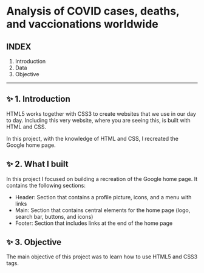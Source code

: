 # Analysis of COVID cases, deaths, and vaccionations worldwide


## INDEX

1. Introduction
2. Data
3. Objective

****

## ✨ 1. Introduction
HTML5 works together with CSS3 to create websites that we use in our day to day. Including this very website, where you are seeing this, is built with HTML and CSS.

In this project, with the knowledge of HTML and CSS, I recreated the Google home page.

## ✨ 2. What I built

In this project I focused on building a recreation of the Google home page. It contains the following sections:
* Header: Section that contains a profile picture, icons, and a menu with links
* Main: Section that contains central elements for the home page (logo, search bar, buttons, and icons)
* Footer: Section that includes links at the end of the home page

## ✨ 3. Objective
The main objective of this project was to learn how to use HTML5 and CSS3 tags.


